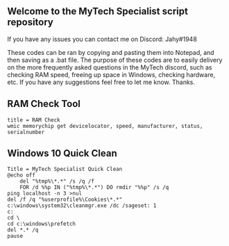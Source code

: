 
## Welcome to the MyTech Specialist script repository 

If you have any issues you can contact me on Discord: Jahy#1948

These codes can be ran by copying and pasting them into Notepad, and then saving as a .bat file.
The purpose of these codes are to easily delivery on the more frequently asked questions in the MyTech discord, such as checking RAM speed, freeing up space in Windows, checking hardware, etc. If you have any suggestions feel free to let me know. Thanks.

## RAM Check Tool
```
title = RAM Check
wmic memorychip get devicelocator, speed, manufacturer, status, serialnumber
```

## Windows 10 Quick Clean
```
Title = MyTech Specialist Quick Clean
@echo off
	del "%tmp%\*.*" /s /q /f
	FOR /d %%p IN ("%tmp%\*.*") DO rmdir "%%p" /s /q
ping localhost -n 3 >nul
del /f /q "%userprofile%\Cookies\*.*"
c:\windows\system32\cleanmgr.exe /dc /sageset: 1
c:
cd \
cd c:\windows\prefetch
del *.* /q
pause
```
